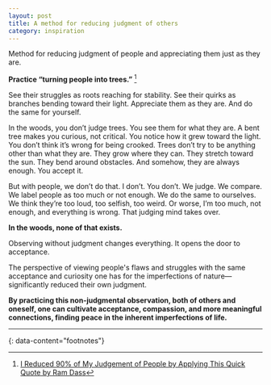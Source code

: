 ```yaml
---
layout: post
title: A method for reducing judgment of others
category: inspiration
---
```


Method for reducing judgment of people and appreciating them just as they are.

**Practice “turning people into trees.”** [^1]

See their struggles as roots reaching for stability. See their quirks as
branches bending toward their light. Appreciate them as they are. And do the
same for yourself.

In the woods, you don’t judge trees. You see them for what they are. A bent
tree makes you curious, not critical. You notice how it grew toward the light.
You don’t think it’s wrong for being crooked. Trees don’t try to be anything
other than what they are. They grow where they can. They stretch toward the
sun. They bend around obstacles. And somehow, they are always enough. You
accept it.

But with people, we don’t do that. I don’t. You don’t. We judge. We compare. We
label people as too much or not enough. We do the same to ourselves. We think
they’re too loud, too selfish, too weird. Or worse, I’m too much, not enough,
and everything is wrong. That judging mind takes over.

**In the woods, none of that exists.**

Observing without judgment changes everything. It opens the door to acceptance.

The perspective of viewing people's flaws and struggles with the same
acceptance and curiosity one has for the imperfections of nature—significantly
reduced their own judgment.

**By practicing this non-judgmental observation, both of others and oneself,
one can cultivate acceptance, compassion, and more meaningful connections,
finding peace in the inherent imperfections of life.**


---
{: data-content="footnotes"}

[^1]: [I Reduced 90% of My Judgement of People by Applying This Quick Quote by Ram Dass](https://medium.com/personal-growth/i-reduced-90-of-my-jud-by-applying-this-quick-quote-by-ram-dass-8d149c093b4b)
